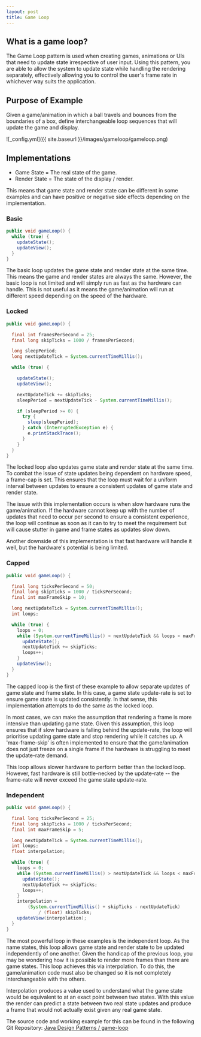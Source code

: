 ```yaml
---
layout: post
title: Game Loop
---
```


## What is a game loop? ##

The Game Loop pattern is used when creating games, animations or UIs that need to update state irrespective of user input.
Using this pattern, you are able to allow the system to update state while handling the rendering separately,
effectively allowing you to control the user's frame rate in whichever way suits the application.

## Purpose of Example ##

Given a game/animation in which a ball travels and bounces from the boundaries of a box,
define interchangeable loop sequences that will update the game and display.

![_config.yml]({{ site.baseurl }}/images/gameloop/gameloop.png)

## Implementations ##

- Game State = The real state of the game.
- Render State = The state of the display / render.

This means that game state and render state can be different in some examples and can have positive or negative
side effects depending on the implementation.

### Basic ###

```java
public void gameLoop() {
  while (true) {
    updateState();
    updateView();
  }
}
```

The basic loop updates the game state and render state at the same time. This means the game and render states
are always the same. However, the basic loop is not limited and will simply run as fast as the hardware can handle.
This is not useful as it means the game/animation will run at different speed depending on the speed of the hardware.

### Locked ###

```java
public void gameLoop() {

  final int framesPerSecond = 25;
  final long skipTicks = 1000 / framesPerSecond;

  long sleepPeriod;
  long nextUpdateTick = System.currentTimeMillis();

  while (true) {

    updateState();
    updateView();

    nextUpdateTick += skipTicks;
    sleepPeriod = nextUpdateTick - System.currentTimeMillis();

    if (sleepPeriod >= 0) {
      try {
        sleep(sleepPeriod);
      } catch (InterruptedException e) {
        e.printStackTrace();
      }
    }
  }
}
```

The locked loop also updates game state and render state at the same time. To combat the issue of state updates 
being dependent on hardware speed, a frame-cap is set. This ensures that the loop must wait for a uniform interval
between updates to ensure a consistent updates of game state and render state.

The issue with this implementation occurs is when slow hardware runs the game/animation. If the hardware cannot
keep up with the number of updates that need to occur per second to ensure a consistent experience, the loop
will continue as soon as it can to try to meet the requirement but will cause stutter in game and frame states as
updates slow down.

Another downside of this implementation is that fast hardware will handle it well, but the hardware's potential
is being limited.



### Capped ###

```java
public void gameLoop() {

  final long ticksPerSecond = 50;
  final long skipTicks = 1000 / ticksPerSecond;
  final int maxFrameSkip = 10;

  long nextUpdateTick = System.currentTimeMillis();
  int loops;

  while (true) {
    loops = 0;
    while (System.currentTimeMillis() > nextUpdateTick && loops < maxFrameSkip) {
      updateState();
      nextUpdateTick += skipTicks;
      loops++;
    }
    updateView();
  }
}
```

The capped loop is the first of these example to allow separate updates of game state and frame state. In this
case, a game state update-rate is set to ensure game state is updated consistently. In that sense,
this implementation attempts to do the same as the locked loop.

In most cases, we can make the assumption that rendering a frame is more intensive than updating game state.
Given this assumption, this loop ensures that if slow hardware is falling behind the update-rate, the loop
will prioritise updating game state and stop rendering while it catches up. A 'max-frame-skip' is often implemented
to ensure that the game/animation does not just freeze on a single frame if the hardware is struggling to meet
the update-rate demand.

This loop allows slower hardware to perform better than the locked loop. However, fast hardware is still bottle-necked
by the update-rate -- the frame-rate will never exceed the game state update-rate.

### Independent ###

```java
public void gameLoop() {

  final long ticksPerSecond = 25;
  final long skipTicks = 1000 / ticksPerSecond;
  final int maxFrameSkip = 5;

  long nextUpdateTick = System.currentTimeMillis();
  int loops;
  float interpolation;

  while (true) {
    loops = 0;
    while (System.currentTimeMillis() > nextUpdateTick && loops < maxFrameSkip) {
      updateState();
      nextUpdateTick += skipTicks;
      loops++;
    }
    interpolation =
        (System.currentTimeMillis() + skipTicks - nextUpdateTick)
            / (float) skipTicks;
    updateView(interpolation);
  }
}
```

The most powerful loop in these examples is the independent loop. As the name states, this loop allows game state
and render state to be updated independently of one another. Given the handicap of the previous loop, you may be
wondering how it is possible to render more frames than there are game states. This loop achieves this via
interpolation. To do this, the game/animation code must also be changed so it is not completely interchangeable 
with the others.

Interpolation produces a value used to understand what the game state would be equivalent to at an exact point
between two states. With this value the render can predict a state between two real state updates and produce a
frame that would not actually exist given any real game state.

The source code and working example for this can be found in the following Git Repository:
[Java Design Patterns / game-loop](https://github.com/okinskas/java-design-patterns/tree/game-loop/game-loop)